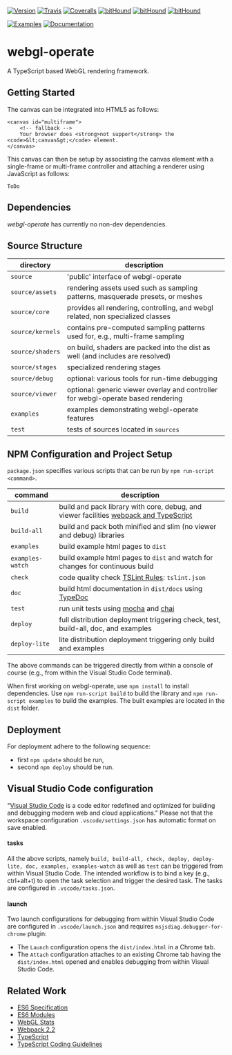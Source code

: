 [![Version](https://img.shields.io/github/package-json/v/cginternals/webgl-operate.svg?style=flat-square)](https://github.com/cginternals/webgl-operate/releases)
[![Travis](https://img.shields.io/travis/cginternals/webgl-operate.svg?style=flat-square)](https://travis-ci.org/cginternals/webgl-operate)
[![Coveralls](https://img.shields.io/coveralls/github/cginternals/webgl-operate.svg?style=flat-square)](https://coveralls.io/github/cginternals/webgl-operate)
[![bitHound](https://img.shields.io/bithound/code/github/cginternals/webgl-operate.svg?style=flat-square)](https://www.bithound.io/github/cginternals/webgl-operate)
[![bitHound](https://img.shields.io/bithound/dependencies/github/cginternals/webgl-operate.svg?style=flat-square)](https://www.bithound.io/github/cginternals/webgl-operate/master/dependencies/npm)
[![bitHound](https://img.shields.io/bithound/devDependencies/github/cginternals/webgl-operate.svg?style=flat-square)](https://www.bithound.io/github/cginternals/webgl-operate/master/dependencies/npm)


[![Examples](https://img.shields.io/badge/examples-online-blue.svg?style=flat-square)](https://www.webgl-operate.org)
[![Documentation](https://img.shields.io/badge/documentation-online-blue.svg?style=flat-square)](https://www.webgl-operate.org/doc)


# webgl-operate
A TypeScript based WebGL rendering framework.

## Getting Started

The canvas can be integrated into HTML5 as follows:
```
<canvas id="multiframe">
    <!-- fallback -->
    Your browser does <strong>not support</strong> the <code>&lt;canvas&gt;</code> element.
</canvas>
```

This canvas can then be setup by associating the canvas element with a single-frame or multi-frame controller and attaching a renderer using JavaScript as follows:
```
ToDo
```

## Dependencies

*webgl-operate* has currently no non-dev dependencies.


## Source Structure

| directory | description |
|-----------|-------------|
| `source`         | 'public' interface of webgl-operate |
| `source/assets`  | rendering assets used such as sampling patterns, masquerade presets, or meshes | 
| `source/core`    | provides all rendering, controlling, and webgl related, non specialized classes | 
| `source/kernels` | contains pre-computed sampling patterns used for, e.g., multi-frame sampling | 
| `source/shaders` | on build, shaders are packed into the dist as well (and includes are resolved) |
| `source/stages`  | specialized rendering stages |
| `source/debug`   | optional: various tools for run-time debugging |
| `source/viewer`  | optional: generic viewer overlay and controller for webgl-operate based rendering |
| `examples`       | examples demonstrating webgl-operate features | 
| `test`           | tests of sources located in `sources` |


## NPM Configuration and Project Setup

`package.json` specifies various scripts that can be run by `npm run-script <command>`.

| command | description |
|---------|-------------|
| `build`          | build and pack library with core, debug, and viewer facilities [webpack and TypeScript](https://webpack.js.org/guides/webpack-and-typescript/) |
| `build-all`      | build and pack both minified and slim (no viewer and debug) libraries |
| `examples`       | build example html pages to `dist` |
| `examples-watch` | build example html pages to `dist` and watch for changes for continuous build |
| `check`          | code quality check [TSLint Rules](https://palantir.github.io/tslint/rules/): `tslint.json` |
| `doc`            | build html documentation in `dist/docs` using [TypeDoc](https://github.com/TypeStrong/typedoc) |
| `test`           | run unit tests using [mocha](https://github.com/mochajs/mocha) and [chai](https://github.com/chaijs/chai) |
| `deploy`         | full distribution deployment triggering check, test, build-all, doc, and examples |
| `deploy-lite`    | lite distribution deployment triggering only build and examples |

The above commands can be triggered directly from within a console of course (e.g., from within the Visual Studio Code terminal).

When first working on webgl-operate, use `npm install` to install dependencies.
Use `npm run-script build` to build the library and `npm run-script examples` to build the examples.
The built examples are located in the `dist` folder.


## Deployment 

For deployment adhere to the following sequence:

* first `npm update` should be run,
* second `npm deploy` should be run.


## Visual Studio Code configuration

"[Visual Studio Code](https://code.visualstudio.com/) is a code editor redefined and optimized for building and debugging modern web and cloud applications." 
Please not that the workspace configuration `.vscode/settings.json` has automatic format on save enabled.

#### tasks

All the above scripts, namely `build, build-all, check, deploy, deploy-lite, doc, examples, examples-watch` as well as `test` can be triggered from within Visual Studio Code.
The intended workflow is to bind a key (e.g., ctrl+alt+t) to open the task selection and trigger the desired task.
The tasks are configured in `.vscode/tasks.json`.

#### launch

Two launch configurations for debugging from within Visual Studio Code are configured in `.vscode/launch.json` and requires `msjsdiag.debugger-for-chrome` plugin:

* The `Launch` configuration opens the `dist/index.html` in a Chrome tab.
* The `Attach` configuration attaches to an existing Chrome tab having the `dist/index.html` opened and enables debugging from within Visual Studio Code.


## Related Work

* [ES6 Specification](http://www.ecma-international.org/ecma-262/6.0/)
* [ES6 Modules](http://www.2ality.com/2014/09/es6-modules-final.html)
* [WebGL Stats](http://webglstats.com/)
* [Webpack 2.2](https://webpack.js.org/configuration/)
* [TypeScript](https://www.typescriptlang.org/docs/tutorial.html)
* [TypeScript Coding Guidelines](https://github.com/Microsoft/TypeScript/wiki/Coding-guidelines)
